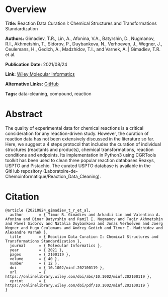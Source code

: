 # Overview
**Title:**
Reaction Data Curation I: Chemical Structures and Transformations Standardization

**Authors:**
Gimadiev, T.R., Lin, A., Afonina, V.A., Batyrshin, D., Nugmanov, R.I., Akhmetshin, T., Sidorov, P., Duybankova, N., Verhoeven, J., Wegner, J., Ceulemans, H., Gedich, A., Madzhidov, T.I., and Varnek, A. |
Gimadiev, T.R. et al.

**Publication Date:**
2021/08/24

**Link:**
[Wiley Molecular Informatics](https://onlinelibrary.wiley.com/doi/10.1002/minf.202100119)

**Alternative Links:**
[GitHub](https://github.com/Laboratoire-de-Chemoinformatique/Reaction_Data_Cleaning)

**Tags:**
data-cleaning, compound, reaction


# Abstract
The quality of experimental data for chemical reactions is a critical consideration for any reaction-driven study.
However, the curation of reaction data has not been extensively discussed in the literature so far.
Here, we suggest a 4 steps protocol that includes the curation of individual structures (reactants and products), chemical transformations, reaction conditions and endpoints.
Its implementation in Python3 using CGRTools toolkit has been used to clean three popular reaction databases Reaxys, USPTO and Pistachio.
The curated USPTO database is available in the GitHub repository (Laboratoire-de-Chemoinformatique/Reaction_Data_Cleaning).


# Citation
```
@article {20210824_gimadiev_t_r_et_al,
  author       = { Timur R. Gimadiev and Arkadii Lin and Valentina A. Afonina and Dinar Batyrshin and Ramil I. Nugmanov and Tagir Akhmetshin and Pavel Sidorov and Natalia Duybankova and Jonas Verhoeven and Joerg Wegner and Hugo Ceulemans and Andrey Gedich and Timur I. Madzhidov and Alexandre Varnek },
  title        = { Reaction Data Curation I: Chemical Structures and Transformations Standardization },
  journal      = { Molecular Informatics },
  year         = { 2021 },
  pages        = { 2100119 },
  volume       = { 40 },
  number       = { 12 },
  doi          = { 10.1002/minf.202100119 },
  url          = { https://onlinelibrary.wiley.com/doi/abs/10.1002/minf.202100119 },
  eprint       = { https://onlinelibrary.wiley.com/doi/pdf/10.1002/minf.202100119 }
}
```
